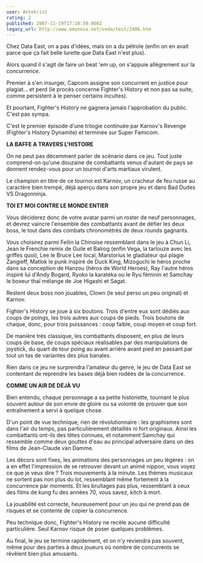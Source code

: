 ```yaml
---
user: Antekrist
rating: 2
published: 2007-11-19T17:10:50.000Z
legacy_url: http://www.emunova.net/veda/test/2406.htm
---
```

Chez Data East, on a pas d'idées, mais on a du pétrole (enfin on en avait parce que ça fait belle lurette que Data East n'est plus).  

Alors quand il s'agit de faire un beat 'em up, on s'appuie allègrement sur la concurrence.  

Premier à s'en insurger, Capcom assigne son concurrent en justice pour plagiat... et perd (le procès concerne Fighter's History et non pas sa suite, comme persistent à le penser certains incultes).  

Et pourtant, Fighter's History ne gagnera jamais l'approbation du public. C'est pas sympa.  

  

C'est le premier épisode d'une trilogie continuée par Karnov's Revenge (Fighter's History Dynamite) et terminée sur Super Famicom.  

  

**LA BAFFE A TRAVERS L'HISTOIRE**  

On ne peut pas décemment parler de scénario dans ce jeu. Tout juste comprend-on qu'une douzaine de combattants venus d'autant de pays se donnent rendez-vous pour un tournoi d'arts martiaux virulent.  

Le champion en titre de ce tournoi est Karnov, un cracheur de feu russe au caractère bien trempé, déjà aperçu dans son propre jeu et dans Bad Dudes VS Dragonninja.  

  

**TOI ET MOI CONTRE LE MONDE ENTIER**  

Vous déciderez donc de votre avatar parmi un roster de neuf personnages, et devrez vaincre l'ensemble des combattants avant de défier les deux boss, le tout dans des combats chronométrés de deux rounds gagnants.  

Vous choisirez parmi Feilin la Chinoise ressemblant dans le jeu à Chun Li, Jean le Frenchie remix de Guile et Balrog (enfin Vega, la tarlouze avec les griffes quoi), Lee le Bruce Lee local, Marstorius le gladiateur qui plagie Zangieff, Matlok le punk inspiré de Duck King, Mizoguchi le héros proche dans sa conception de Hanzou (héros de World Heroes), Ray l'autre héros inspiré lui d'Andy Bogard, Ryoko la karatéka ou le Ryu féminin et Samchay le boxeur thaï mélange de Joe Higashi et Sagat.  

Restent deux boss non jouables, Clown (le seul perso un peu original) et Karnov.  

Fighter's History se joue à six boutons. Trois d'entre eux sont dédiés aux coups de poings, les trois autres aux coups de pieds. Trois boutons de chaque, donc, pour trois puissances : coup faible, coup moyen et coup fort.  

De manière très classique, les combattants disposent, en plus de leurs coups de base, de coups spéciaux réalisables par des manipulations de joystick, du quart de tour poing au avant arrière avant pied en passant par tout un tas de variantes des plus banales.  

Rien dans ce jeu ne surprendra l'amateur du genre, le jeu de Data East se contentant de reprendre les bases déjà bien rodées de la concurrence.  

  

**COMME UN AIR DE DÉJÀ VU**  

Bien entendu, chaque personnage a sa petite historiette, tournant le plus souvent autour de son envie de gloire ou sa volonté de prouver que son entraînement a servi à quelque chose.  

D'un point de vue technique, rien de révolutionnaire : les graphismes sont dans l'air du temps, pas particulièrement détaillés ni fort originaux. Ainsi les combattants ont-ils des têtes connues, et notamment Samchay qui ressemble comme deux gouttes d'eau au principal adversaire dans un des films de Jean-Claude van Damme.  

Les décors sont fixes, les animations des personnages un peu légères : on a en effet l'impression de se retrouver devant un animé nippon, vous voyez ce que je veux dire ? Trois mouvements à la minute. Les thèmes musicaux ne sortent pas non plus du lot, ressemblant même fortement à la concurrence par moments. Et les bruitages pas plus, ressemblant à ceux des films de kung fu des années 70, vous savez, kitch à mort.  

La jouabilité est correcte, heureusement pour un jeu qui ne prend pas de risques et se contente de copier la concurrence.  

Peu technique donc, Fighter's History ne recèle aucune difficulté particulière. Seul Karnov risque de poser quelques problèmes.  

Au final, le jeu se termine rapidement, et on n'y reviendra pas souvent, même pour des parties à deux joueurs où nombre de concurrents se révèlent bien plus amusants.